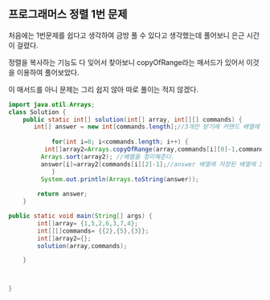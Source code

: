 
## 프로그래머스 정렬 1번 문제 


처음에는 1번문제를 쉽다고 생각하여 금방 풀 수 있다고 생각했는데 풀어보니 은근 시간이 걸렸다.

정렬을 복사하는 기능도 다 잊어서 찾아보니 copyOfRange라는 매서드가 있어서 이것을 이용하여 풀어보았다. 

이 매서드를 아니 문제는 그리 쉽지 않아 따로 풀이는 적지 않겠다.


```java
import java.util.Arrays;
class Solution {
    public static int[] solution(int[] array, int[][] commands) {
       int[] answer = new int[commands.length];//3개만 받기에 커맨드 배열에 길이가 3이기에 이렇게 설정하였다.
		
			for(int i=0; i<commands.length; i++) {
		  int[]array2=Arrays.copyOfRange(array,commands[i][0]-1,commands[i][1]);//array2 배열에 2번째에서 5번째까지 수만 복사해서 저장해주고
		 Arrays.sort(array2); //배열을 정리해준다.
		 answer[i]=array2[commands[i][2]-1];//answer 배열에 저장된 배열에 3번째 수를 저장해준다
			}
		 System.out.println(Arrays.toString(answer));
		 
		return answer;
    }

public static void main(String[] args) {
		int[]array= {1,5,2,6,3,7,4};
		int[][]commands= {{2},{5},{3}};
        int[]array2={};
		solution(array,commands);

	}



}
```
